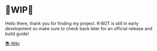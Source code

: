 # 🚧WIP🚧
Hello there, thank you for finding my project. K-BOT is still in early development so make sure to check back later for an official release and build guide!

[📚 Wiki](https://github.com/Davis8483/Keurig-Robot/wiki)
